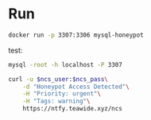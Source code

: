 # Run
```bash
docker run -p 3307:3306 mysql-honeypot
```
test:
```bash
mysql -root -h localhost -P 3307
```


```bash
curl -u $ncs_user:$ncs_pass\
    -d "Honeypot Access Detected"\
    -H "Priority: urgent"\
    -H "Tags: warning"\
    https://ntfy.teawide.xyz/ncs
```
